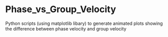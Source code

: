 # Phase_vs_Group_Velocity
Python scripts (using matplotlib libary) to generate animated plots showing the difference between phase velocity and group velocity
